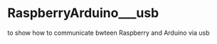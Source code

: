 RaspberryArduino___usb
======================

to show how to communicate bwteen Raspberry and Arduino via usb
